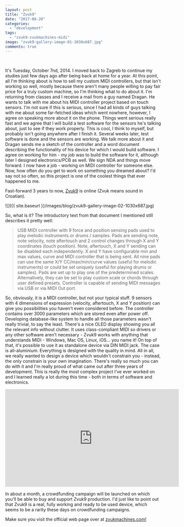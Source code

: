 ```yaml
---
layout: post
title: "Zvuk9"
date: "2017-08-20"
categories: 
  - "development"
tags: 
  - "zvuk9-zvukmachines-midi"
image: "zvuk9-gallery-image-01-1030x687.jpg"
comments: true
---
```


 

It's Tuesday, October 7nd, 2014. I moved back to Zagreb to continue my studies just few days ago after being back at home for a year. At this point, all I'm thinking about is how to sell my custom MIDI controllers, but that isn't working so well, mostly because there aren't many people willing to pay fair price for a truly custom machine, so I'm thinking what to do about it. I'm returning from classes and I receive a mail from a guy named Dragan. He wants to talk with me about his MIDI controller project based on touch sensors. I'm not sure if this is serious, since I had all kinds of guys talking with me about some far-fetched ideas which went nowhere, however, I agree on speaking more about it on the phone. Things went serious really fast and we agree that I will build a test software for the sensors he's talking about, just to see if they work properly. This is cool, I think to myself, but probably isn't going anywhere after I finish it. Several weeks later, test software is done and the sensors are working. We talk more about it and Dragan sends me a sketch of the controller and a word document describing the functionality of his device for which I would build software. I agree on working for him - my job was to build the software for it, although later I designed electronics/PCB as well. We sign NDA and things move forward. I now have a job - working on MIDI controller for someone else. Now, how often do you get to work on something you dreamed about? I'd say not so often, so this project is one of the coolest things that ever happened to me.

Fast-forward 3 years to now, [Zvuk9](https://zvukmachines.com/) is online (Zvuk means sound in Croatian).

![]({{ site.baseurl }}/images/blog/zvuk9-gallery-image-02-1030x687.jpg)

So, what is it? The introductory text from that document I mentioned still describes it pretty well:

> USB MIDI controller with 9 force and position sensing pads used to play melodic instruments or drums / samples. Pads are sending note, note velocity, note aftertouch and 2 control changes through X and Y coordinates (touch position). Note, aftertouch, X and Y sending can be disabled each independently. X and Y have configurable min and max values, curve and MIDI controller that is being sent. All nine pads can use the same X/Y CC/max/min/curve values (useful for melodic instruments) or could be set uniquely (useful for playing drums or samples). Pads are set up to play one of the predetermined scales. Alternatively, they can be set to play custom scale or chords through user defined presets. Controller is capable of sending MIDI messages via USB or via MIDI Out port.

So, obviously, it is a MIDI controller, but not your typical stuff. 9 sensors with 4 dimensions of expression (velocity, aftertouch, X and Y position) can give you possibilities you haven't even considered before. The controller contains over 3000 parameters which are stored even after power off. Developing database-like system to handle all those parameters wasn't really trivial, to say the least. There's a nice OLED display showing you all the relevant info without clutter. It uses class-compliant MIDI so drivers or any other software aren't necessary - Zvuk9 works with anything that understands MIDI - Windows, Mac OS, Linux, iOS... you name it! On top of that, it's possible to use it as standalone device via DIN MIDI jack. The case is all-aluminium. Everything is designed with the quality in mind. All in all, we really wanted to design a device which wouldn't constrain you - instead, the only constrain is your own imagination. There's really so much you can do with it and I'm really proud of what came out after three years of development. This is really the most complex project I've ever worked on and I learned really a lot during this time - both in terms of software and electronics.

<iframe width="560" height="315" src="https://www.youtube.com/embed/SIvhJe5SUmE" title="YouTube video player" frameborder="0" allow="accelerometer; autoplay; clipboard-write; encrypted-media; gyroscope; picture-in-picture" allowfullscreen></iframe>

In about a month, a crowdfunding campaign will be launched on which you'll be able to buy and support Zvuk9 production. I'd just like to point out that Zvuk9 is a real, fully working and ready to be used device, which seems to be a rarity these days on crowdfunding campaigns.

Make sure you visit the official web page over at [zvukmachines.com!](https://zvukmachines.com/)
